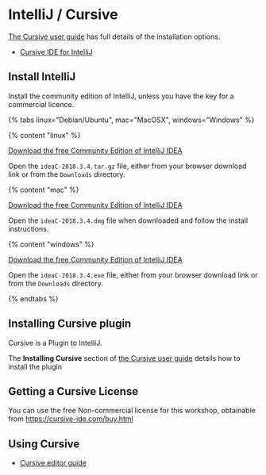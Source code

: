 # IntelliJ / Cursive

[The Cursive user guide](https://cursive-ide.com/userguide/) has full details of the installation options.


* [Cursive IDE for IntelliJ](https://cursive-ide.com/)

## Install IntelliJ
Install the community edition of IntelliJ, unless you have the key for a commercial licence.

<!-- IntelliJ Install - Operating System specific instructions -->
{% tabs linux="Debian/Ubuntu", mac="MacOSX", windows="Windows" %}

<!-- Debian/Ubuntu Install -->
{% content "linux" %}

[Download the free Community Edition of IntelliJ IDEA](http://www.jetbrains.com/idea/download/index.html#section=linux)

Open the `ideaC-2018.3.4.tar.gz` file, either from your browser download link or from the `Downloads` directory.


<!-- MacOSX -->
{% content "mac" %}

[Download the free Community Edition of IntelliJ IDEA](http://www.jetbrains.com/idea/download/index.html#section=mac)

Open the `ideaC-2018.3.4.dmg` file when downloaded and follow the install instructions.


<!-- Windows -->
{% content "windows" %}

[Download the free Community Edition of IntelliJ IDEA](http://www.jetbrains.com/idea/download/index.html#section=windows)


Open the `ideaC-2018.3.4.exe` file, either from your browser download link or from the `Downloads` directory.

{% endtabs %}
<!-- End Of Install - Operating System specific instructions -->


## Installing Cursive plugin

Cursive is a Plugin to IntelliJ.

The **Installing Cursive** section of [the Cursive user guide](https://cursive-ide.com/userguide/) details how to install the plugin


## Getting a Cursive License

You can use the free Non-commercial license for this workshop, obtainable from https://cursive-ide.com/buy.html


## Using Cursive

* [Cursive editor guide](../editor-guides/intellij-cursive.md)
